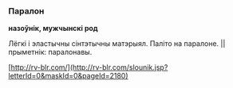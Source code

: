 ### Паралон
**назоўнік, мужчынскі род**

Лёгкі і эластычны сінтэтычны матэрыял. Паліто на паралоне. || прыметнік: паралонавы.

<a rel="author">[http://rv-blr.com/](http://rv-blr.com/slounik.jsp?letterId=0&maskId=0&pageId=2180)</a>
